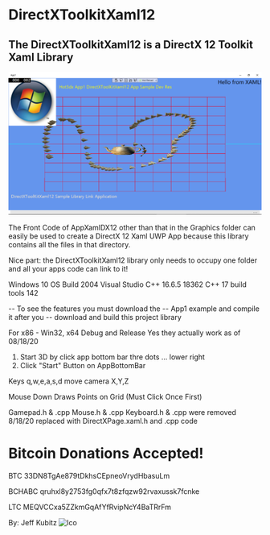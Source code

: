 # DirectXToolkitXaml12

## The DirectXToolkitXaml12 is a DirectX 12 Toolkit Xaml Library

![App1 Example Screenshot](https://github.com/hot3dx/DirectXToolkitXaml12/blob/master/Assets/App1-DirectXToolKitXaml12-Sample-App.png)

The Front Code of AppXamlDX12 other than that in the Graphics folder
can easily be used to create a DirectX 12 Xaml UWP App because this 
library contains all the files in that directory.

Nice part: the DirectXToolkitXaml12 library only needs to occupy one 
folder and all your apps code can link to it!

Windows 10 OS Build 2004
Visual Studio C++ 16.6.5
18362
C++ 17
build tools 142

-- To see the features you must download the 
-- App1 example and compile it after you 
-- download and build this project library

For x86 - Win32, x64 Debug and Release
Yes they actually work as of 08/18/20

1) Start 3D by click app bottom bar thre dots ... lower right
2) Click "Start" Button on AppBottomBar

Keys q,w,e,a,s,d move camera X,Y,Z

Mouse Down Draws Points on Grid (Must Click Once First)

Gamepad.h & .cpp
Mouse.h & .cpp
Keyboard.h & .cpp
were removed 8/18/20 replaced with DirectXPage.xaml.h and .cpp code

# Bitcoin Donations Accepted!

BTC 33DN8TgAe879tDkhsCEpneoVrydHbasuLm

BCHABC qruhxl8y2753fg0qfx7t8zfqzw92rvaxussk7fcnke

LTC MEQVCCxa5ZZkmGqAfYfRvipNcY4BaTRrFm

By: Jeff Kubitz
![Ico](https://github.com/hot3dx/AppXamlDX12/blob/master/Assets/AutoDraw2.ico)
